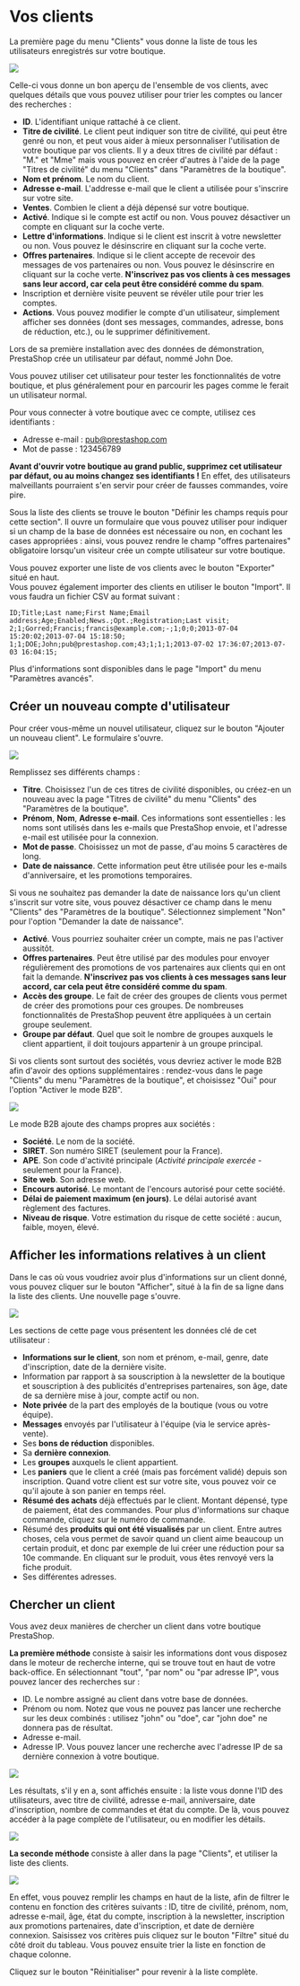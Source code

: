 # Vos clients

La première page du menu "Clients" vous donne la liste de tous les utilisateurs enregistrés sur votre boutique.

![](../../../.gitbook/assets/40534017.png)

Celle-ci vous donne un bon aperçu de l'ensemble de vos clients, avec quelques détails que vous pouvez utiliser pour trier les comptes ou lancer des recherches :

* **ID**. L'identifiant unique rattaché à ce client.
* **Titre de civilité**. Le client peut indiquer son titre de civilité, qui peut être genré ou non, et peut vous aider à mieux personnaliser l'utilisation de votre boutique par vos clients. Il y a deux titres de civilité par défaut : "M." et "Mme" mais vous pouvez en créer d'autres à l'aide de la page "Titres de civilité" du menu "Clients" dans "Paramètres de la boutique".
* **Nom et prénom**. Le nom du client.
* **Adresse e-mail**. L'addresse e-mail que le client a utilisée pour s'inscrire sur votre site.
* **Ventes**. Combien le client a déjà dépensé sur votre boutique.
* **Activé**. Indique si le compte est actif ou non. Vous pouvez désactiver un compte en cliquant sur la coche verte.
* **Lettre d'informations**. Indique si le client est inscrit à votre newsletter ou non. Vous pouvez le désinscrire en cliquant sur la coche verte.
* **Offres partenaires**. Indique si le client accepte de recevoir des messages de vos partenaires ou non. Vous pouvez le désinscrire en cliquant sur la coche verte. **N'inscrivez pas vos clients à ces messages sans leur accord, car cela peut être considéré comme du spam**.
* Inscription et dernière visite peuvent se révéler utile pour trier les comptes.
* **Actions**. Vous pouvez modifier le compte d'un utilisateur, simplement afficher ses données \(dont ses messages, commandes, adresse, bons de réduction, etc.\), ou le supprimer définitivement.

Lors de sa première installation avec des données de démonstration, PrestaShop crée un utilisateur par défaut, nommé John Doe.

Vous pouvez utiliser cet utilisateur pour tester les fonctionnalités de votre boutique, et plus généralement pour en parcourir les pages comme le ferait un utilisateur normal.

Pour vous connecter à votre boutique avec ce compte, utilisez ces identifiants :

* Adresse e-mail : [pub@prestashop.com](mailto:pub@prestashop.com)
* Mot de passe : 123456789

**Avant d'ouvrir votre boutique au grand public, supprimez cet utilisateur par défaut, ou au moins changez ses identifiants !** En effet, des utilisateurs malveillants pourraient s'en servir pour créer de fausses commandes, voire pire.

Sous la liste des clients se trouve le bouton "Définir les champs requis pour cette section". Il ouvre un formulaire que vous pouvez utiliser pour indiquer si un champ de la base de données est nécessaire ou non, en cochant les cases appropriées : ainsi, vous pouvez rendre le champ "offres partenaires" obligatoire lorsqu'un visiteur crée un compte utilisateur sur votre boutique.

Vous pouvez exporter une liste de vos clients avec le bouton "Exporter" situé en haut.  
Vous pouvez également importer des clients en utiliser le bouton "Import". Il vous faudra un fichier CSV au format suivant :

```text
ID;Title;Last name;First Name;Email address;Age;Enabled;News.;Opt.;Registration;Last visit;
2;1;Gorred;Francis;francis@example.com;-;1;0;0;2013-07-04 15:20:02;2013-07-04 15:18:50;
1;1;DOE;John;pub@prestashop.com;43;1;1;1;2013-07-02 17:36:07;2013-07-03 16:04:15;
```

Plus d'informations sont disponibles dans le page "Import" du menu "Paramètres avancés".

## Créer un nouveau compte d'utilisateur <a id="Vosclients-Cr&#xE9;erunnouveaucompted&apos;utilisateur"></a>

Pour créer vous-même un nouvel utilisateur, cliquez sur le bouton "Ajouter un nouveau client". Le formulaire s'ouvre.

![](../../../.gitbook/assets/40534019.png)

Remplissez ses différents champs :

* **Titre**. Choisissez l'un de ces titres de civilité disponibles, ou créez-en un nouveau avec la page "Titres de civilité" du menu "Clients" des "Paramètres de la boutique".
* **Prénom**, **Nom**, **Adresse e-mail**. Ces informations sont essentielles : les noms sont utilisés dans les e-mails que PrestaShop envoie, et l'adresse e-mail est utilisée pour la connexion.
* **Mot de passe**. Choisissez un mot de passe, d'au moins 5 caractères de long.
* **Date de naissance**. Cette information peut être utilisée pour les e-mails d'anniversaire, et les promotions temporaires.

Si vous ne souhaitez pas demander la date de naissance lors qu'un client s'inscrit sur votre site, vous pouvez désactiver ce champ dans le menu "Clients" des "Paramètres de la boutique". Sélectionnez simplement "Non" pour l'option "Demander la date de naissance".

* **Activé**. Vous pourriez souhaiter créer un compte, mais ne pas l'activer aussitôt.
* **Offres partenaires**. Peut être utilisé par des modules pour envoyer régulièrement des promotions de vos partenaires aux clients qui en ont fait la demande. **N'inscrivez pas vos clients à ces messages sans leur accord, car cela peut être considéré comme du spam**.
* **Accès des groupe**. Le fait de créer des groupes de clients vous permet de créer des promotions pour ces groupes. De nombreuses fonctionnalités de PrestaShop peuvent être appliquées à un certain groupe seulement.
* **Groupe par défaut**. Quel que soit le nombre de groupes auxquels le client appartient, il doit toujours appartenir à un groupe principal.

Si vos clients sont surtout des sociétés, vous devriez activer le mode B2B afin d'avoir des options supplémentaires : rendez-vous dans le page "Clients" du menu "Paramètres de la boutique", et choisissez "Oui" pour l'option "Activer le mode B2B".

![](../../../.gitbook/assets/52298247.png)

Le mode B2B ajoute des champs propres aux sociétés :

* **Société**. Le nom de la société.
* **SIRET**. Son numéro SIRET \(seulement pour la France\).
* **APE**.  Son code d'activité principale \(_Activité principale exercée_ - seulement pour la France\).
* **Site web**. Son adresse web.
* **Encours autorisé**. Le montant de l'encours autorisé pour cette société.
* **Délai de paiement maximum \(en jours\)**. Le délai autorisé avant règlement des factures.
* **Niveau de risque**. Votre estimation du risque de cette société : aucun, faible, moyen, élevé.

## Afficher les informations relatives à un client <a id="Vosclients-Afficherlesinformationsrelatives&#xE0;unclient"></a>

Dans le cas où vous voudriez avoir plus d'informations sur un client donné, vous pouvez cliquer sur le bouton "Afficher", situé à la fin de sa ligne dans la liste des clients. Une nouvelle page s'ouvre.

![](../../../.gitbook/assets/40534020.png)

Les sections de cette page vous présentent les données clé de cet utilisateur :

* **Informations sur le client**, son nom et prénom, e-mail, genre, date d'inscription, date de la dernière visite.
* Information par rapport à sa souscription à la newsletter de la boutique et souscription à des publicités d'entreprises partenaires, son âge, date de sa dernière mise à jour, compte actif ou non.
* **Note privée** de la part des employés de la boutique \(vous ou votre équipe\).
* **Messages** envoyés par l'utilisateur à l'équipe \(via le service après-vente\).
* Ses **bons de réduction** disponibles.
* Sa **dernière connexion**.
* Les **groupes** auxquels le client appartient.
* Les **paniers** que le client a créé \(mais pas forcément validé\) depuis son inscription. Quand votre client est sur votre site, vous pouvez voir ce qu'il ajoute à son panier en temps réel.
* **Résumé des achats** déjà effectués par le client. Montant dépensé, type de paiement, état des commandes. Pour plus d'informations sur chaque commande, cliquez sur le numéro de commande.
* Résumé des **produits qui ont été visualisés** par un client. Entre autres choses, cela vous permet de savoir quand un client aime beaucoup un certain produit, et donc par exemple de lui créer une réduction pour sa 10e commande. En cliquant sur le produit, vous êtes renvoyé vers la fiche produit.
* Ses différentes adresses.  

## Chercher un client <a id="Vosclients-Chercherunclient"></a>

Vous avez deux manières de chercher un client dans votre boutique PrestaShop.

**La première méthode** consiste à saisir les informations dont vous disposez dans le moteur de recherche interne, qui se trouve tout en haut de votre back-office. En sélectionnant "tout", "par nom" ou "par adresse IP", vous pouvez lancer des recherches sur :

* ID. Le nombre assigné au client dans votre base de données.
* Prénom ou nom. Notez que vous ne pouvez pas lancer une recherche sur les deux combinés : utilisez "john" ou "doe", car "john doe" ne donnera pas de résultat.
* Adresse e-mail.
* Adresse IP. Vous pouvez lancer une recherche avec l'adresse IP de sa dernière connexion à votre boutique.

![](../../../.gitbook/assets/52298246.png)

Les résultats, s'il y en a, sont affichés ensuite : la liste vous donne l'ID des utilisateurs, avec titre de civilité, adresse e-mail, anniversaire, date d'inscription, nombre de commandes et état du compte. De là, vous pouvez accéder à la page complète de l'utilisateur, ou en modifier les détails.

![](../../../.gitbook/assets/40534022.png)

**La seconde méthode** consiste à aller dans la page "Clients", et utiliser la liste des clients.

![](../../../.gitbook/assets/40534023.png)

En effet, vous pouvez remplir les champs en haut de la liste, afin de filtrer le contenu en fonction des critères suivants : ID, titre de civilité, prénom, nom, adresse e-mail, âge, état du compte, inscription à la newsletter, inscription aux promotions partenaires, date d'inscription, et date de dernière connexion. Saisissez vos critères puis cliquez sur le bouton "Filtre" situé du côté droit du tableau. Vous pouvez ensuite trier la liste en fonction de chaque colonne.

Cliquez sur le bouton "Réinitialiser" pour revenir à la liste complète.

